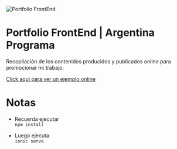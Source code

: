 ![Portfolio FrontEnd](https://i.imgur.com/AN4Kmry.png)
# Portfolio FrontEnd | Argentina Programa
Recopilación de los contenidos producidos y publicados online para promocionar mi trabajo.

[Click aquí para ver un ejemplo online](https://portfolio-produccion-production.up.railway.app/portfolio)

# Notas
* Recuerda ejecutar  
`npm install`

* Luego ejecuta  
`ionic serve`
